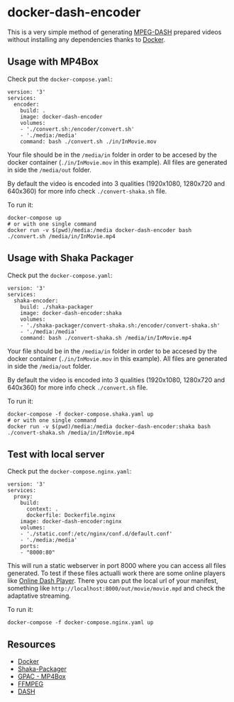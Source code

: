 # docker-dash-encoder

This is a very simple method of generating [MPEG-DASH](http://dashif.org/) prepared videos without installing any dependencies thanks to [Docker](https://www.docker.com/).

## Usage with MP4Box
Check put the `docker-compose.yaml`:
````
version: '3'
services:
  encoder:
    build: .
    image: docker-dash-encoder
    volumes:
    - './convert.sh:/encoder/convert.sh'
    - './media:/media'
    command: bash ./convert.sh ./in/InMovie.mov
````
Your file should be in the `/media/in` folder in order to be accesed by the docker container (`./in/InMovie.mov` in this example). All files are generated in side the `/media/out` folder.

By default the video is encoded into 3 qualities (1920x1080, 1280x720 and 640x360) for more info check `./convert-shaka.sh` file.

To run it:
```
docker-compose up
# or with one single command
docker run -v $(pwd)/media:/media docker-dash-encoder bash ./convert.sh /media/in/InMovie.mp4
```
## Usage with Shaka Packager
Check put the `docker-compose.yaml`:
````
version: '3'
services:
  shaka-encoder:
    build: ./shaka-packager
    image: docker-dash-encoder:shaka
    volumes:
    - './shaka-packager/convert-shaka.sh:/encoder/convert-shaka.sh'
    - './media:/media'
    command: bash ./convert-shaka.sh /media/in/InMovie.mp4
````
Your file should be in the `/media/in` folder in order to be accesed by the docker container (`./in/InMovie.mov` in this example). All files are generated in side the `/media/out` folder.

By default the video is encoded into 3 qualities (1920x1080, 1280x720 and 640x360) for more info check `./convert.sh` file.

To run it:
```
docker-compose -f docker-compose.shaka.yaml up
# or with one single command
docker run -v $(pwd)/media:/media docker-dash-encoder:shaka bash ./convert-shaka.sh /media/in/InMovie.mp4
```
## Test with local server
Check put the `docker-compose.nginx.yaml`:
````
version: '3'
services:
  proxy:
    build:
      context: .
      dockerfile: Dockerfile.nginx
    image: docker-dash-encoder:nginx
    volumes:
    - './static.conf:/etc/nginx/conf.d/default.conf'
    - './media:/media'
    ports:
    - "8000:80"
````
This will run a static webserver in port 8000 where you can access all files generated. To test if these files actualli work there are some online players like [Online Dash Player](https://dashif.org/reference/players/javascript/1.3.0/samples/dash-if-reference-player/index.html). There you can put the local url of your manifest, something like `http://localhost:8000/out/movie/movie.mpd` and check the adaptative streaming.

To run it:
```
docker-compose -f docker-compose.nginx.yaml up
```

## Resources

+ [Docker](https://www.docker.com/)
+ [Shaka-Packager](https://github.com/google/shaka-packager)
+ [GPAC - MP4Box](https://gpac.wp.imt.fr/mp4box/dash/)
+ [FFMPEG](https://www.ffmpeg.org/)
+ [DASH](http://dashif.org/)
